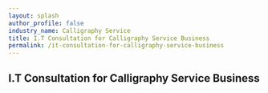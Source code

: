 ```yaml
---
layout: splash 
author_profile: false 
industry_name: Calligraphy Service
title: I.T Consultation for Calligraphy Service Business
permalink: /it-consultation-for-calligraphy-service-business
---
```


## I.T Consultation for Calligraphy Service Business